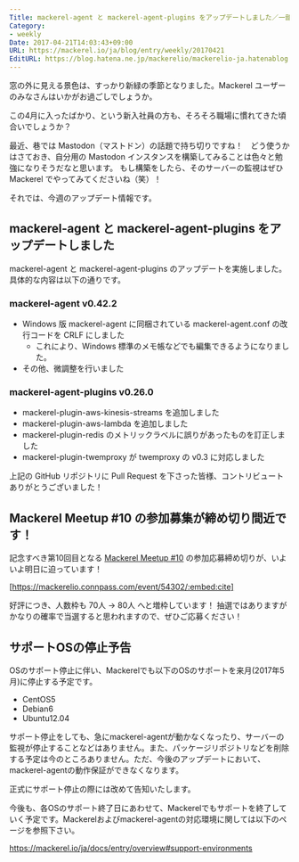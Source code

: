 ```yaml
---
Title: mackerel-agent と mackerel-agent-plugins をアップデートしました／一部のOSのサポートを停止します　ほか
Category:
- weekly
Date: 2017-04-21T14:03:43+09:00
URL: https://mackerel.io/ja/blog/entry/weekly/20170421
EditURL: https://blog.hatena.ne.jp/mackerelio/mackerelio-ja.hatenablog.mackerel.io/atom/entry/10328749687238533165
---
```


窓の外に見える景色は、すっかり新緑の季節となりました。Mackerel ユーザーのみなさんはいかがお過ごしでしょうか。

この4月に入ったばかり、という新入社員の方も、そろそろ職場に慣れてきた頃合いでしょうか？

最近、巷では Mastodon（マストドン）の話題で持ち切りですね！　どう使うかはさておき、自分用の Mastodon インスタンスを構築してみることは色々と勉強になりそうだなと思います。
もし構築をしたら、そのサーバーの監視はぜひ Mackerel でやってみてくださいね（笑）！

それでは、今週のアップデート情報です。


## mackerel-agent と mackerel-agent-plugins をアップデートしました

mackerel-agent と mackerel-agent-plugins のアップデートを実施しました。
具体的な内容は以下の通りです。

### mackerel-agent v0.42.2
* Windows 版 mackerel-agent に同梱されている mackerel-agent.conf の改行コードを CRLF にしました
    * これにより、Windows 標準のメモ帳などでも編集できるようになりました。
* その他、微調整を行いました

### mackerel-agent-plugins v0.26.0
* mackerel-plugin-aws-kinesis-streams を追加しました
* mackerel-plugin-aws-lambda を追加しました
* mackerel-plugin-redis のメトリックラベルに誤りがあったものを訂正しました
* mackerel-plugin-twemproxy が twemproxy の v0.3 に対応しました

上記の GitHub リポジトリに Pull Request を下さった皆様、コントリビュートありがとうございました！


## Mackerel Meetup #10 の参加募集が締め切り間近です！
記念すべき第10回目となる [Mackerel Meetup #10](https://mackerelio.connpass.com/event/54302/) の参加応募締め切りが、いよいよ明日に迫っています！


[https://mackerelio.connpass.com/event/54302/:embed:cite]


好評につき、人数枠も 70人 → 80人 へと増枠しています！
抽選ではありますがかなりの確率で当選すると思われますので、ぜひご応募ください！

## サポートOSの停止予告

OSのサポート停止に伴い、Mackerelでも以下のOSのサポートを来月(2017年5月)に停止する予定です。

- CentOS5
- Debian6
- Ubuntu12.04

サポート停止をしても、急にmackerel-agentが動かなくなったり、サーバーの監視が停止することなどはありません。また、パッケージリポジトリなどを削除する予定は今のところありません。ただ、今後のアップデートにおいて、mackerel-agentの動作保証ができなくなります。

正式にサポート停止の際には改めて告知いたします。

今後も、各OSのサポート終了日にあわせて、Mackerelでもサポートを終了していく予定です。Mackerelおよびmackerel-agentの対応環境に関しては以下のページを参照下さい。

<https://mackerel.io/ja/docs/entry/overview#support-environments>

